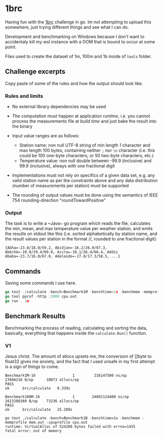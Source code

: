 # 1brc

Having fun with the [1brc](https://github.com/gunnarmorling/1brc) challenge in go. Im not attempting to upload this somewhere, just trying different things and see what I can do.

Development and benchmarking on Windows because I don't want to accidentaly kill my wsl instance with a OOM that is bound to occur at some point.

Files used to create the dataset of 1m, 100m and 1b inside of `tools` folder.

## Challenge excerpts

Copy paste of some of the rules and how the output should look like.

### Rules and limits

- No external library dependencies may be used

- The computation must happen at application _runtime_, i.e. you cannot process the measurements file at _build time_ and just bake the result into the binary

- Input value ranges are as follows:

  - Station name: non null UTF-8 string of min length 1 character and max length 100 bytes, containing neither `;` nor `\n` character (i.e. this could be 100 one-byte characters, or 50 two-byte characters, etc.)
  - Temperature value: non null double between -99.9 (inclusive) and 99.9 (inclusive), always with one fractional digit

- Implementations must not rely on specifics of a given data set, e.g. any valid station name as per the constraints above and any data distribution (number of measurements per station) must be supported

- The rounding of output values must be done using the semantics of IEEE 754 rounding-direction "roundTowardPositive"

### Output

The task is to write a ~Java~ go program which reads the file, calculates the min, mean, and max temperature value per weather station, and emits the results on stdout like this (i.e. sorted alphabetically by station name, and the result values per station in the format <min>/<mean>/<max>, rounded to one fractional digit):

```
{Abha=-23.0/18.0/59.2, Abidjan=-16.2/26.0/67.3, Abéché=-10.0/29.4/69.0, Accra=-10.1/26.4/66.4, Addis Ababa=-23.7/16.0/67.0, Adelaide=-27.8/17.3/58.5, ...}
```

## Commands

Saving some commands I use here.

```go
go test ./calculate -bench=Benchmark1M -benchtime=1x -benchmem -memprofile mem.out -cpuprofile cpu.out
go tool pprof -http :3000 cpu.out
go run . 1m
```

## Benchmark Results

Benchmarking the process of reading, calculating and sorting the data, basically, everything that happens inside the `calculate.Run()` function.

### V1

Jesus christ. The amount of allocs upsets me, the conversion of []byte to float32 gives me anxiety, and the fact that I used unsafe in my first attempt is a sign of things to come.

```
Benchmark1M-16                 1         216147500 ns/op        23946216 B/op      10073 allocs/op
PASS
ok      brc/calculate   0.339s

Benchmark100M-16               1        24891124400 ns/op       2613286360 B/op    73236 allocs/op
PASS
ok      brc/calculate   25.289s

go test ./calculate -bench=Benchmark1B -benchtime=1x -benchmem -memprofile mem.out -cpuprofile cpu.out
runtime: VirtualAlloc of 524288 bytes failed with errno=1455
fatal error: out of memory
```
